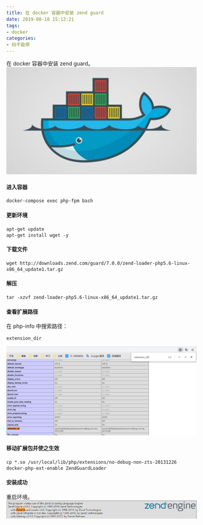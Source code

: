 ```yaml
---
title: 在 docker 容器中安装 zend guard
date: 2019-08-18 15:12:21
tags: 
- docker
categories: 
- 码不能停
---
```


在 docker 容器中安装 zend guard。
![docker](/images/docker.jpg)

<!-- more -->

#### 进入容器
```
docker-compose exec php-fpm bash
```


#### 更新环境
```
apt-get update
apt-get install wget -y
```

#### 下载文件
```
wget http://downloads.zend.com/guard/7.0.0/zend-loader-php5.6-linux-x86_64_update1.tar.gz
```

#### 解压
```
tar -xzvf zend-loader-php5.6-linux-x86_64_update1.tar.gz
```

#### 查看扩展路径
在 php-info 中搜索路径：
```
extension_dir
```
![path](/images/path.png)

#### 移动扩展包并使之生效
```
cp *.so /usr/local/lib/php/extensions/no-debug-non-zts-20131226
docker-php-ext-enable ZendGuardLoader
```

#### 安装成功
重启环境。
![](/images/done.png)
